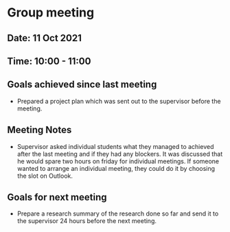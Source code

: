 # Group meeting 
## Date: 11 Oct 2021 
## Time: 10:00 - 11:00

## Goals achieved since last meeting
* Prepared a project plan which was sent out to the supervisor before the meeting.

## Meeting Notes

* Supervisor asked individual students what they managed to achieved after the last meeting and if they had any blockers. It was discussed that he would spare two hours on friday for individual meetings. If someone wanted to arrange an individual meeting, they could do it by choosing the slot on Outlook. 

## Goals for next meeting

* Prepare a research summary of the research done so far and send it to the supervisor 24 hours before the next meeting.
